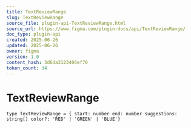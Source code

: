 ```yaml
---
title: TextReviewRange
slug: TextReviewRange
source_file: plugin-api-TextReviewRange.html
source_url: https://www.figma.com/plugin-docs/api/TextReviewRange/
doc_type: plugin-api
created: 2025-06-26
updated: 2025-06-26
owner: figma
version: 1.0
content_hash: 3d6da3123406ef70
token_count: 34
---
```

# TextReviewRange

```
type TextReviewRange = { start: number end: number suggestions: string[] color?: 'RED' | 'GREEN' | 'BLUE'}
```